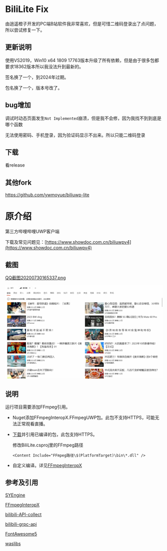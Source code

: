 # BiliLite Fix

由逍遥橙子开发的PC端B站软件我非常喜欢，但是可惜二维码登录出了点问题，所以尝试修复一下。

## 更新说明

使用VS2019，Win10 x64 1809 17763版本升级了所有依赖，但是由于很多包都要求18362版本所以我没法升到最新的。

签名换了一个，到2024年过期。

包名换了一个，版本号改了。

## bug增加

调试时动态页面发生`Not Implemented`崩溃，但是我不会修，因为我找不到到底是哪个函数

无法使用密码、手机登录，因为验证码显示不出来。所以只能二维码登录

## 下载

看release

## 其他fork

https://github.com/ywmoyue/biliuwp-lite

# 原介绍

第三方哔哩哔哩UWP客户端

下载及常见问题见：[https://www.showdoc.com.cn/biliuwpv4](https://www.showdoc.com.cn/biliuwpv4)

## 截图

[QQ截图20200730165337.png](https://vip1.loli.net/2020/08/02/rGLMwtVSYmaKgxi.png)

![](./screenshot/ui.png)

## 说明

运行项目需要添加FFmpeg引用。

- Nuget添加FFmpegInteropX.FFmpegUWP包。此包不支持HTTPS，可能无法正常观看直播。

- [下载](https://xiaoyaocz.lanzoui.com/i6aLtpn0kcf)并引用已编译的包，此包支持HTTPS。

	修改BiliLite.csproj里的FFmpeg路径
		
	```
	<Content Include="FFmpeg路径\$(PlatformTarget)\bin\*.dll" />
	```
	
- 自定义编译。详见[FFmpegInteropX](https://github.com/ffmpeginteropx/FFmpegInteropX)

## 参考及引用

[SYEngine](https://github.com/ShanYe/SYEngine)

[FFmpegInteropX](https://github.com/ffmpeginteropx/FFmpegInteropX)

[bilibili-API-collect](https://github.com/SocialSisterYi/bilibili-API-collect)

[bilibili-grpc-api](https://github.com/SeeFlowerX/bilibili-grpc-api)

[FontAwesome5](https://github.com/MartinTopfstedt/FontAwesome5)

[waslibs](https://github.com/wasteam/waslibs)